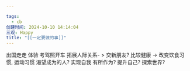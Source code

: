 ```yaml
---

tags:
  - cb
创建时间: 2024-10-10 14:14:04
三观: Happy
title: "[[一定要做的事]]"
---
```

出国走走 体验
考驾照开车
拓展人际关系- > 交新朋友? 
比较健康 -> 改变饮食习惯, 运动习惯
渴望成为的人? 
实现自我
有所作为? 
提升自己? 
探索世界?